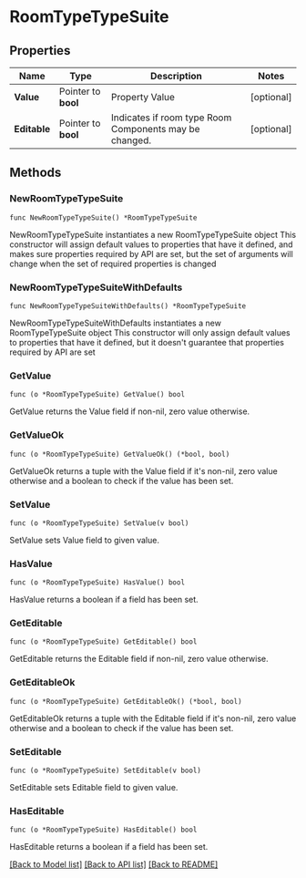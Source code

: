 # RoomTypeTypeSuite

## Properties

Name | Type | Description | Notes
------------ | ------------- | ------------- | -------------
**Value** | Pointer to **bool** | Property Value | [optional] 
**Editable** | Pointer to **bool** | Indicates if room type Room Components may be changed. | [optional] 

## Methods

### NewRoomTypeTypeSuite

`func NewRoomTypeTypeSuite() *RoomTypeTypeSuite`

NewRoomTypeTypeSuite instantiates a new RoomTypeTypeSuite object
This constructor will assign default values to properties that have it defined,
and makes sure properties required by API are set, but the set of arguments
will change when the set of required properties is changed

### NewRoomTypeTypeSuiteWithDefaults

`func NewRoomTypeTypeSuiteWithDefaults() *RoomTypeTypeSuite`

NewRoomTypeTypeSuiteWithDefaults instantiates a new RoomTypeTypeSuite object
This constructor will only assign default values to properties that have it defined,
but it doesn't guarantee that properties required by API are set

### GetValue

`func (o *RoomTypeTypeSuite) GetValue() bool`

GetValue returns the Value field if non-nil, zero value otherwise.

### GetValueOk

`func (o *RoomTypeTypeSuite) GetValueOk() (*bool, bool)`

GetValueOk returns a tuple with the Value field if it's non-nil, zero value otherwise
and a boolean to check if the value has been set.

### SetValue

`func (o *RoomTypeTypeSuite) SetValue(v bool)`

SetValue sets Value field to given value.

### HasValue

`func (o *RoomTypeTypeSuite) HasValue() bool`

HasValue returns a boolean if a field has been set.

### GetEditable

`func (o *RoomTypeTypeSuite) GetEditable() bool`

GetEditable returns the Editable field if non-nil, zero value otherwise.

### GetEditableOk

`func (o *RoomTypeTypeSuite) GetEditableOk() (*bool, bool)`

GetEditableOk returns a tuple with the Editable field if it's non-nil, zero value otherwise
and a boolean to check if the value has been set.

### SetEditable

`func (o *RoomTypeTypeSuite) SetEditable(v bool)`

SetEditable sets Editable field to given value.

### HasEditable

`func (o *RoomTypeTypeSuite) HasEditable() bool`

HasEditable returns a boolean if a field has been set.


[[Back to Model list]](../README.md#documentation-for-models) [[Back to API list]](../README.md#documentation-for-api-endpoints) [[Back to README]](../README.md)


